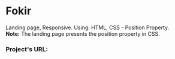 # Fokir
Landing page, Responsive. Using: HTML, CSS - Position Property. <br />
**Note:** The landing page presents the position property in CSS.
### Project's URL: 